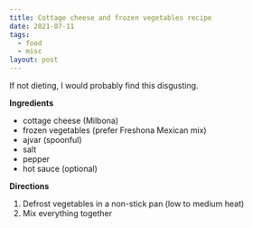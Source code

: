 ```yaml
---
title: Cottage cheese and frozen vegetables recipe
date: 2021-07-11
tags:
  - food
  - misc
layout: post
---
```


If not dieting, I would probably find this disgusting.

**Ingredients**

- cottage cheese (Milbona)
- frozen vegetables (prefer Freshona Mexican mix)
- ajvar (spoonful)
- salt
- pepper
- hot sauce (optional)

**Directions**

1. Defrost vegetables in a non-stick pan (low to medium heat)
2. Mix everything together
